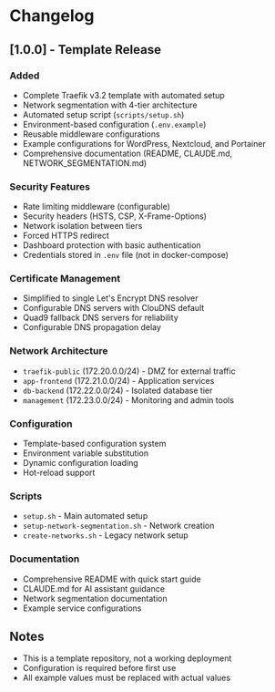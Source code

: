 # Changelog

## [1.0.0] - Template Release

### Added
- Complete Traefik v3.2 template with automated setup
- Network segmentation with 4-tier architecture
- Automated setup script (`scripts/setup.sh`)
- Environment-based configuration (`.env.example`)
- Reusable middleware configurations
- Example configurations for WordPress, Nextcloud, and Portainer
- Comprehensive documentation (README, CLAUDE.md, NETWORK_SEGMENTATION.md)

### Security Features
- Rate limiting middleware (configurable)
- Security headers (HSTS, CSP, X-Frame-Options)
- Network isolation between tiers
- Forced HTTPS redirect
- Dashboard protection with basic authentication
- Credentials stored in `.env` file (not in docker-compose)

### Certificate Management
- Simplified to single Let's Encrypt DNS resolver
- Configurable DNS servers with ClouDNS default
- Quad9 fallback DNS servers for reliability
- Configurable DNS propagation delay

### Network Architecture
- `traefik-public` (172.20.0.0/24) - DMZ for external traffic
- `app-frontend` (172.21.0.0/24) - Application services
- `db-backend` (172.22.0.0/24) - Isolated database tier
- `management` (172.23.0.0/24) - Monitoring and admin tools

### Configuration
- Template-based configuration system
- Environment variable substitution
- Dynamic configuration loading
- Hot-reload support

### Scripts
- `setup.sh` - Main automated setup
- `setup-network-segmentation.sh` - Network creation
- `create-networks.sh` - Legacy network setup

### Documentation
- Comprehensive README with quick start guide
- CLAUDE.md for AI assistant guidance
- Network segmentation documentation
- Example service configurations

## Notes
- This is a template repository, not a working deployment
- Configuration is required before first use
- All example values must be replaced with actual values